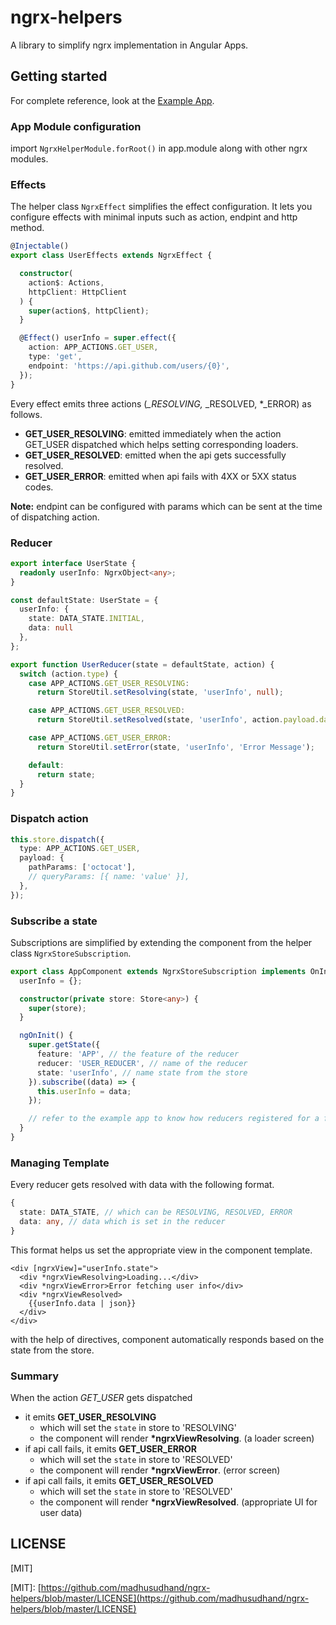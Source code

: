 # ngrx-helpers

A library to simplify ngrx implementation in Angular Apps.

## Getting started

For complete reference, look at the [Example App](https://github.com/madhusudhand/ngrx-helpers).

### App Module configuration

import `NgrxHelperModule.forRoot()` in app.module along with other ngrx modules.

### Effects

The helper class `NgrxEffect` simplifies the effect configuration. It lets you configure effects with minimal inputs such as action, endpint and http method.

```typescript
@Injectable()
export class UserEffects extends NgrxEffect {

  constructor(
    action$: Actions,
    httpClient: HttpClient
  ) {
    super(action$, httpClient);
  }

  @Effect() userInfo = super.effect({
    action: APP_ACTIONS.GET_USER,
    type: 'get',
    endpoint: 'https://api.github.com/users/{0}',
  });
}
```

Every effect emits three actions \(_\_RESOLVING,_ \_RESOLVED, \*\_ERROR\) as follows.

* **GET\_USER\_RESOLVING**: emitted immediately when the action GET\_USER dispatched which helps setting corresponding loaders.
* **GET\_USER\_RESOLVED**: emitted when the api gets successfully resolved.
* **GET\_USER\_ERROR**: emitted when api fails with 4XX or 5XX status codes.

**Note:** endpint can be configured with params which can be sent at the time of dispatching action.

### Reducer

```typescript
export interface UserState {
  readonly userInfo: NgrxObject<any>;
}

const defaultState: UserState = {
  userInfo: {
    state: DATA_STATE.INITIAL,
    data: null
  },
};

export function UserReducer(state = defaultState, action) {
  switch (action.type) {
    case APP_ACTIONS.GET_USER_RESOLVING:
      return StoreUtil.setResolving(state, 'userInfo', null);

    case APP_ACTIONS.GET_USER_RESOLVED:
      return StoreUtil.setResolved(state, 'userInfo', action.payload.data);

    case APP_ACTIONS.GET_USER_ERROR:
      return StoreUtil.setError(state, 'userInfo', 'Error Message');

    default:
      return state;
  }
}
```

### Dispatch action

```typescript
this.store.dispatch({
  type: APP_ACTIONS.GET_USER,
  payload: {
    pathParams: ['octocat'],
    // queryParams: [{ name: 'value' }],
  },
});
```

### Subscribe a state

Subscriptions are simplified by extending the component from the helper class `NgrxStoreSubscription`.

```typescript
export class AppComponent extends NgrxStoreSubscription implements OnInit {
  userInfo = {};

  constructor(private store: Store<any>) {
    super(store);
  }

  ngOnInit() {
    super.getState({
      feature: 'APP', // the feature of the reducer
      reducer: 'USER_REDUCER', // name of the reducer
      state: 'userInfo', // name state from the store
    }).subscribe((data) => {
      this.userInfo = data;
    });

    // refer to the example app to know how reducers registered for a feature
  }
}
```

### Managing Template

Every reducer gets resolved with data with the following format.

```typescript
{
  state: DATA_STATE, // which can be RESOLVING, RESOLVED, ERROR
  data: any, // data which is set in the reducer
}
```

This format helps us set the appropriate view in the component template.

```markup
<div [ngrxView]="userInfo.state">
  <div *ngrxViewResolving>Loading...</div>
  <div *ngrxViewError>Error fetching user info</div>
  <div *ngrxViewResolved>
    {{userInfo.data | json}}
  </div>
</div>
```

with the help of directives, component automatically responds based on the state from the store.

### Summary

When the action _GET\_USER_ gets dispatched

* it emits **GET\_USER\_RESOLVING**
  * which will set the `state` in store to 'RESOLVING'
  * the component will render **\*ngrxViewResolving**. \(a loader screen\)
* if api call fails, it emits **GET\_USER\_ERROR**
  * which will set the `state` in store to 'RESOLVED'
  * the component will render **\*ngrxViewError**. \(error screen\)
* if api call fails, it emits **GET\_USER\_RESOLVED**
  * which will set the `state` in store to 'RESOLVED'
  * the component will render **\*ngrxViewResolved**. \(appropriate UI for user data\)

## LICENSE

\[MIT\]

\[MIT\]: [https://github.com/madhusudhand/ngrx-helpers/blob/master/LICENSE](https://github.com/madhusudhand/ngrx-helpers/blob/master/LICENSE)

